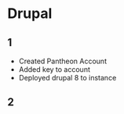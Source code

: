 # Drupal

## 1

- Created Pantheon Account
- Added key to account
- Deployed drupal 8 to instance

## 2
